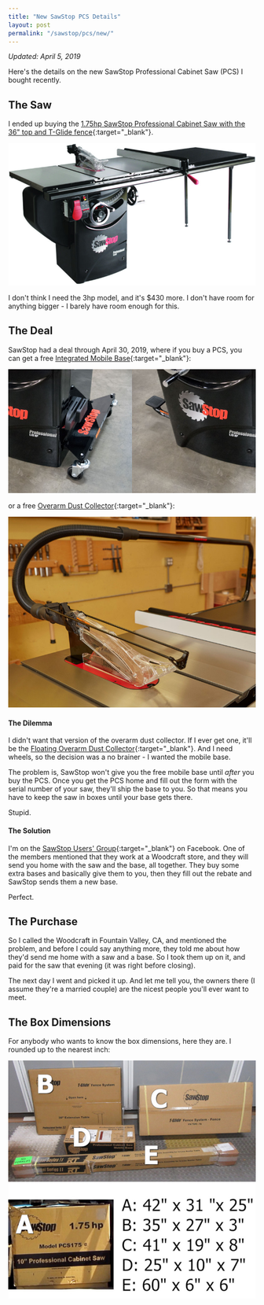 ```yaml
---
title: "New SawStop PCS Details"
layout: post
permalink: "/sawstop/pcs/new/"
---
```

*Updated: April 5, 2019*

Here's the details on the new SawStop Professional Cabinet Saw (PCS) I bought recently.

## The Saw

I ended up buying the [1.75hp SawStop Professional Cabinet Saw with the 36" top and T-Glide fence](https://www.woodcraft.com/products/sawstop-1-75-hp-professional-cabinet-saw-with-36-professional-t-glide-fence-system-pcs175-tgp236){:target="_blank"}.

![](/assets/images-posts/2019-03-24.1.01.jpg)

I don't think I need the 3hp model, and it's $430 more. I don't have room for anything bigger - I barely have room enough for this.

## The Deal

SawStop had a deal through April 30, 2019, where if you buy a PCS, you can get a free [Integrated Mobile Base](https://www.sawstop.com/table-saws/by-model/professional-cabinet-saw-mobilty){:target="_blank"}:

![](/assets/images-posts/2019-03-24.1.02.jpg)

or a free [Overarm Dust Collector](https://www.sawstop.com/table-saws/by-model/overarm-dust-collection){:target="_blank"}:

![](/assets/images-posts/2019-03-24.1.03.jpg)

#### The Dilemma

I didn't want that version of the overarm dust collector. If I ever get one, it'll be the [Floating Overarm Dust Collector](https://www.sawstop.com/table-saws/by-model/floating-overarm-dust-collection-guard){:target="_blank"}. And I need wheels, so the decision was a no brainer - I wanted the mobile base.

The problem is, SawStop won't give you the free mobile base until *after* you buy the PCS. Once you get the PCS home and fill out the form with the serial number of your saw, they'll ship the base to you. So that means you have to keep the saw in boxes until your base gets there.

Stupid.

#### The Solution

I'm on the [SawStop Users' Group](https://www.facebook.com/groups/sawstopusersgroup/){:target="_blank"} on Facebook. One of the members mentioned that they work at a Woodcraft store, and they will send you home with the saw and the base, all together. They buy some extra bases and basically give them to you, then they fill out the rebate and SawStop sends them a new base.

Perfect.

## The Purchase

So I called the Woodcraft in Fountain Valley, CA, and mentioned the problem, and before I could say anything more, they told me about how they'd send me home with a saw and a base. So I took them up on it, and paid for the saw that evening (it was right before closing).

The next day I went and picked it up. And let me tell you, the owners there (I assume they're a married couple) are the nicest people you'll ever want to meet.

## The Box Dimensions

For anybody who wants to know the box dimensions, here they are. I rounded up to the nearest inch:

![](/assets/images-posts/2019-03-24.1.05.jpg)
